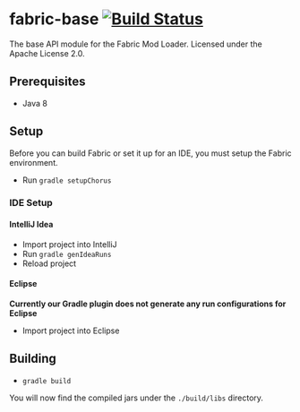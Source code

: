 fabric-base [![Build Status](http://modmuss50.me:8080/job/Fabric/job/Fabric-Base/badge/icon)](http://modmuss50.me:8080/job/Fabric/job/Fabric-Base/)
===========

The base API module for the Fabric Mod Loader. Licensed under the Apache License 2.0.

## Prerequisites

- Java 8

## Setup

Before you can build Fabric or set it up for an IDE, you must setup the Fabric environment.

- Run `gradle setupChorus`

### IDE Setup

#### IntelliJ Idea

- Import project into IntelliJ
- Run `gradle genIdeaRuns`
- Reload project

#### Eclipse

**Currently our Gradle plugin does not generate any run configurations for Eclipse**

- Import project into Eclipse

## Building

- `gradle build`

You will now find the compiled jars under the `./build/libs` directory.
